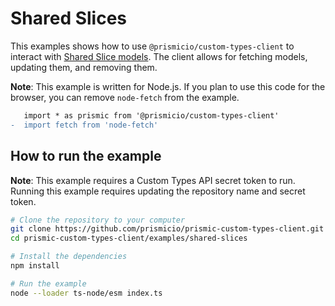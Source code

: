 # Shared Slices

This examples shows how to use `@prismicio/custom-types-client` to interact with [Shared Slice models](https://prismic.io/docs/core-concepts/reusing-slices#shared-slices). The client allows for fetching models, updating them, and removing them.

**Note**: This example is written for Node.js. If you plan to use this code for the browser, you can remove `node-fetch` from the example.

```diff
   import * as prismic from '@prismicio/custom-types-client'
-  import fetch from 'node-fetch'
```

## How to run the example

**Note**: This example requires a Custom Types API secret token to run. Running this example requires updating the repository name and secret token.

```sh
# Clone the repository to your computer
git clone https://github.com/prismicio/prismic-custom-types-client.git
cd prismic-custom-types-client/examples/shared-slices

# Install the dependencies
npm install

# Run the example
node --loader ts-node/esm index.ts
```
